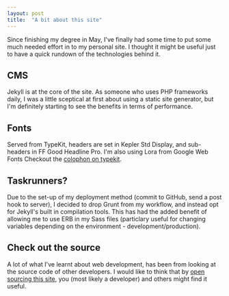 ```yaml
---
layout: post
title:  "A bit about this site"
---
```


Since finishing my degree in May, I've finally had some time to put some much needed effort in to my personal site. I thought it might be useful just to have a quick rundown of the technologies behind it.

## CMS

Jekyll is at the core of the site. As someone who uses PHP frameworks daily, I was a little sceptical at first about using a static site generator, but I'm definitely starting to see the benefits in terms of performance.

## Fonts

Served from TypeKit, headers are set in Kepler Std Display, and sub-headers in FF Good Headline Pro. I'm also using Lora from Google Web Fonts Checkout the [colophon on typekit](https://typekit.com/colophons/fen3rqm).

## Taskrunners?

Due to the set-up of my deployment method (commit to GitHub, send a post hook to server), I decided to drop Grunt from my workflow, and instead opt for Jekyll's built in compilation tools. This has had the added benefit of allowing me to use ERB in my Sass files (particlary useful for changing variables depending on the environment - development/production).

## Check out the source

A lot of what I've learnt about web development, has been from looking at the source code of other developers. I would like to think that by [open sourcing this site](https://github.com/alexpate/alexpate.uk), you (most likely a developer) and others might find it useful.
